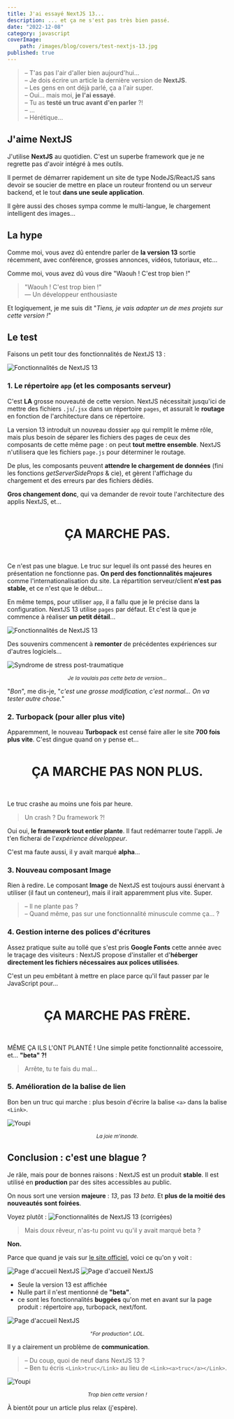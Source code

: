 ```yaml
---
title: J'ai essayé NextJS 13...
description: ... et ça ne s'est pas très bien passé.
date: "2022-12-08"
category: javascript
coverImage:
    path: /images/blog/covers/test-nextjs-13.jpg
published: true
---
```


>  – T'as pas l'air d'aller bien aujourd'hui...  
– Je dois écrire un article la dernière version de **NextJS**.  
– Les gens en ont déjà parlé, ça a l'air super.  
– Oui... mais moi, **je l'ai essayé**.  
– Tu as **testé un truc avant d'en parler** ?!  
– ...  
– Hérétique...


## J'aime NextJS

J'utilise **NextJS** au quotidien. C'est un superbe framework que je ne regrette pas d'avoir intégré à mes outils.

Il permet de démarrer rapidement un site de type NodeJS/ReactJS sans devoir se soucier de mettre en place un routeur frontend ou un serveur backend, et le tout **dans une seule application**.

Il gère aussi des choses sympa comme le multi-langue, le chargement intelligent des images...


## La hype

Comme moi, vous avez dû entendre parler de **la version 13** sortie récemment, avec conférence, grosses annonces, vidéos, tutoriaux, etc...

Comme moi, vous avez dû vous dire "Waouh ! C'est trop bien !"

> "Waouh ! C'est trop bien !"  
— Un développeur enthousiaste

Et logiquement, je me suis dit "_Tiens, je vais adapter un de mes projets sur cette version !_"


## Le test

Faisons un petit tour des fonctionnalités de NextJS 13 :

![Fonctionnalités de NextJS 13](/images/blog/posts/nextjs13-features.jpg)


### 1. Le répertoire `app` (et les composants serveur)

C'est **LA** grosse nouveauté de cette version. NextJS nécessitait jusqu'ici de mettre des fichiers `.js`/`.jsx` dans un répertoire `pages`, et assurait le **routage** en fonction de l'architecture dans ce répertoire.

La version 13 introduit un nouveau dossier `app` qui remplit le même rôle, mais plus besoin de séparer les fichiers des pages de ceux des composants de cette même page : on peut **tout mettre ensemble**. NextJS n'utilisera que les fichiers `page.js` pour déterminer le routage.

De plus, les composants peuvent **attendre le chargement de données** (fini les fonctions _getServerSideProps_ & cie), et gèrent l'affichage du chargement et des erreurs par des fichiers dédiés.

**Gros changement donc**, qui va demander de revoir toute l'architecture des applis NextJS, et...

<div style="text-align: center; margin: 3rem 0; font-size: 2em;"><b>ÇA MARCHE PAS.</b></div>

Ce n'est pas une blague. Le truc sur lequel ils ont passé des heures en présentation ne fonctionne pas. **On perd des fonctionnalités majeures** comme l'internationalisation du site. La répartition serveur/client **n'est pas stable**, et ce n'est que le début...

En même temps, pour utiliser `app`, il a fallu que je le précise dans la configuration. NextJS 13 utilise `pages` par défaut. Et c'est là que je commence à réaliser **un petit détail**...

![Fonctionnalités de NextJS 13](/images/blog/posts/nextjs13-features-beta.jpg)

Des souvenirs commencent à **remonter** de précédentes expériences sur d'autres logiciels...

![Syndrome de stress post-traumatique](/images/blog/posts/rambo-cry.jpg)
<div style="text-align: center; font-size: 0.85em;"><i>Je la voulais pas cette beta de version...</i></div>

"_Bon_", me dis-je, "_c'est une grosse modification, c'est normal... On va tester autre chose._"


### 2. Turbopack (pour aller plus vite)

Apparemment, le nouveau **Turbopack** est censé faire aller le site **700 fois plus vite**. C'est dingue quand on y pense et...

<div style="text-align: center; margin: 3rem 0; font-size: 2em;"><b>ÇA MARCHE PAS NON PLUS.</b></div>

Le truc crashe au moins une fois par heure.

> Un crash ? Du framework ?!

Oui oui, **le framework tout entier plante**. Il faut redémarrer toute l'appli. Je t'en ficherai de l'_expérience développeur_.

C'est ma faute aussi, il y avait marqué **alpha**...


### 3. Nouveau composant Image

Rien à redire. Le composant **Image** de NextJS est toujours aussi énervant à utiliser (il faut un conteneur), mais il irait apparemment plus vite. Super.

> – Il ne plante pas ?  
– Quand même, pas sur une fonctionnalité minuscule comme ça... ?


### 4. Gestion interne des polices d'écritures

Assez pratique suite au tollé que s'est pris **Google Fonts** cette année avec le traçage des visiteurs : NextJS propose d'installer et d'**héberger directement les fichiers nécessaires aux polices utilisées**.

C'est un peu embêtant à mettre en place parce qu'il faut passer par le JavaScript pour...

<div style="text-align: center; margin: 3rem 0; font-size: 2em;"><b>ÇA MARCHE PAS FRÈRE.</b></div>

MÊME ÇA ILS L'ONT PLANTÉ ! Une simple petite fonctionnalité accessoire, et... **"beta" ?!**

> Arrête, tu te fais du mal...


### 5. Amélioration de la balise de lien

Bon ben un truc qui marche : plus besoin d'écrire la balise `<a>` dans la balise `<Link>`.

![Youpi](/images/blog/posts/yippee.gif)
<div style="text-align: center; font-size: 0.85em;"><i>La joie m'inonde.</i></div>


## Conclusion : c'est une blague ?

Je râle, mais pour de bonnes raisons : NextJS est un produit **stable**. Il est utilisé en **production** par des sites accessibles au public.

On nous sort une version **majeure** : _13_, pas _13 beta_. Et **plus de la moitié des nouveautés sont foirées**.

Voyez plutôt :
![Fonctionnalités de NextJS 13 (corrigées)](/images/blog/posts/nextjs13-features-fixed.jpg)

> Mais doux rêveur, n'as-tu point vu qu'il y avait marqué beta ?

**Non.**

Parce que quand je vais sur [le site officiel](https://nextjs.org), voici ce qu'on y voit :

![Page d'accueil NextJS](/images/blog/posts/nextjs13-homepage-1.jpg)
![Page d'accueil NextJS](/images/blog/posts/nextjs13-homepage-2.jpg)

- Seule la version 13 est affichée
- Nulle part il n'est mentionné de **"beta"**.
- ce sont les fonctionnalités **buggées** qu'on met en avant sur la page produit : répertoire `app`, turbopack, next/font.

![Page d'accueil NextJS](/images/blog/posts/nextjs13-homepage-3.jpg)
<div style="text-align: center; font-size: 0.85em;"><i>"For production". LOL.</i></div>

Il y a clairement un problème de **communication**.

> – Du coup, quoi de neuf dans NextJS 13 ?  
– Ben tu écris `<Link>truc</Link>` au lieu de `<Link><a>truc</a></Link>`.  

![Youpi](/images/blog/posts/yippee.gif)
<div style="text-align: center; font-size: 0.85em;"><i>Trop bien cette version !</i></div>

À bientôt pour un article plus relax (j'espère).